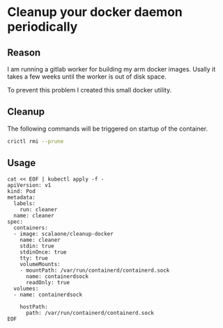 # Cleanup your docker daemon periodically

## Reason

I am running a gitlab worker for building my arm docker images.
Usally it takes a few weeks until the worker is out of disk space.

To prevent this problem I created this small docker utility.

## Cleanup

The following commands will be triggered on startup of the container.

```sh
crictl rmi --prune
```

## Usage

```
cat << EOF | kubectl apply -f -
apiVersion: v1
kind: Pod
metadata:
  labels:
    run: cleaner
  name: cleaner
spec:
  containers:
  - image: scalaone/cleanup-docker
    name: cleaner
    stdin: true
    stdinOnce: true
    tty: true
    volumeMounts:
    - mountPath: /var/run/containerd/containerd.sock
      name: containerdsock
      readOnly: true
  volumes:
  - name: containerdsock

    hostPath:
      path: /var/run/containerd/containerd.sock
EOF
```
